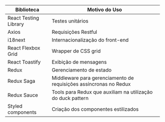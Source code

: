 |Biblioteca|Motivo do Uso|
|-|-|
| React Testing Library | Testes unitários |
| Axios | Requisições Restful |
| i18next | Internacionalização do front-end |
| React Flexbox Grid | Wrapper de CSS grid |
| React Toastify | Exibição de mensagens |
| Redux | Gerenciamento de estado |
| Redux Saga | Middleware para gerenciamento de requisições assíncronas no Redux |
| Redux Sauce | Tools para Redux que auxiliam na utilização do duck pattern |
| Styled components | Criação dos componentes estilizados |
